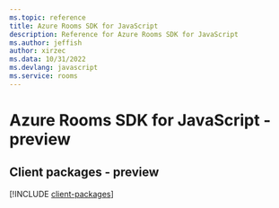 ```yaml
---
ms.topic: reference
title: Azure Rooms SDK for JavaScript
description: Reference for Azure Rooms SDK for JavaScript
ms.author: jeffish
author: xirzec
ms.data: 10/31/2022
ms.devlang: javascript
ms.service: rooms
---
```

# Azure Rooms SDK for JavaScript - preview

## Client packages - preview
[!INCLUDE [client-packages](rooms-client-index.md)]